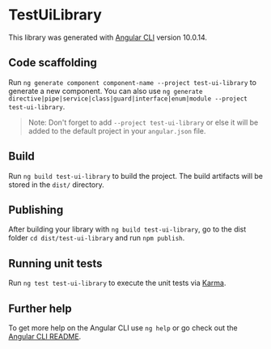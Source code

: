 # TestUiLibrary

This library was generated with [Angular CLI](https://github.com/angular/angular-cli) version 10.0.14.

## Code scaffolding

Run `ng generate component component-name --project test-ui-library` to generate a new component. You can also use `ng generate directive|pipe|service|class|guard|interface|enum|module --project test-ui-library`.
> Note: Don't forget to add `--project test-ui-library` or else it will be added to the default project in your `angular.json` file. 

## Build

Run `ng build test-ui-library` to build the project. The build artifacts will be stored in the `dist/` directory.

## Publishing

After building your library with `ng build test-ui-library`, go to the dist folder `cd dist/test-ui-library` and run `npm publish`.

## Running unit tests

Run `ng test test-ui-library` to execute the unit tests via [Karma](https://karma-runner.github.io).

## Further help

To get more help on the Angular CLI use `ng help` or go check out the [Angular CLI README](https://github.com/angular/angular-cli/blob/master/README.md).
